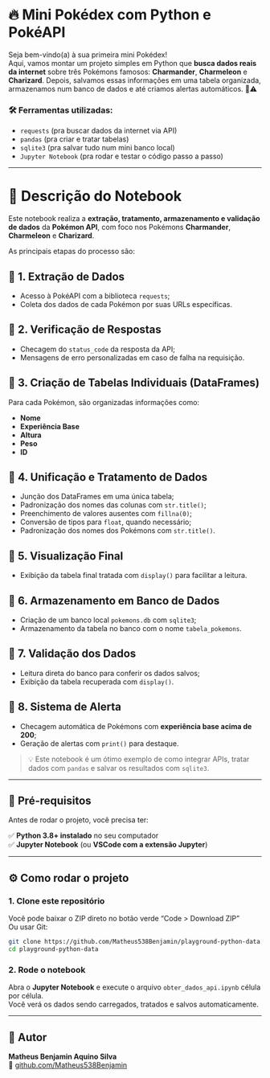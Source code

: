 # 🔥 Mini Pokédex com Python e PokéAPI

Seja bem-vindo(a) à sua primeira mini Pokédex!  
Aqui, vamos montar um projeto simples em Python que **busca dados reais da internet** sobre três Pokémons famosos: **Charmander**, **Charmeleon** e **Charizard**. Depois, salvamos essas informações em uma tabela organizada, armazenamos num banco de dados e até criamos alertas automáticos. 💾⚠️

### 🛠️ Ferramentas utilizadas:
- `requests` (pra buscar dados da internet via API)
- `pandas` (pra criar e tratar tabelas)
- `sqlite3` (pra salvar tudo num mini banco local)
- `Jupyter Notebook` (pra rodar e testar o código passo a passo)

---

# 📘 Descrição do Notebook

Este notebook realiza a **extração, tratamento, armazenamento e validação de dados** da **Pokémon API**, com foco nos Pokémons **Charmander**, **Charmeleon** e **Charizard**.

As principais etapas do processo são:

## 🔹 1. Extração de Dados
- Acesso à PokéAPI com a biblioteca `requests`;
- Coleta dos dados de cada Pokémon por suas URLs específicas.

## 🔹 2. Verificação de Respostas
- Checagem do `status_code` da resposta da API;
- Mensagens de erro personalizadas em caso de falha na requisição.

## 🔹 3. Criação de Tabelas Individuais (DataFrames)
Para cada Pokémon, são organizadas informações como:
- **Nome**
- **Experiência Base**
- **Altura**
- **Peso**
- **ID**

## 🔹 4. Unificação e Tratamento de Dados
- Junção dos DataFrames em uma única tabela;
- Padronização dos nomes das colunas com `str.title()`;
- Preenchimento de valores ausentes com `fillna(0)`;
- Conversão de tipos para `float`, quando necessário;
- Padronização dos nomes dos Pokémons com `str.title()`.

## 🔹 5. Visualização Final
- Exibição da tabela final tratada com `display()` para facilitar a leitura.

## 🔹 6. Armazenamento em Banco de Dados
- Criação de um banco local `pokemons.db` com `sqlite3`;
- Armazenamento da tabela no banco com o nome `tabela_pokemons`.

## 🔹 7. Validação dos Dados
- Leitura direta do banco para conferir os dados salvos;
- Exibição da tabela recuperada com `display()`.

## 🔹 8. Sistema de Alerta
- Checagem automática de Pokémons com **experiência base acima de 200**;
- Geração de alertas com `print()` para destaque.

> 💡 Este notebook é um ótimo exemplo de como integrar APIs, tratar dados com `pandas` e salvar os resultados com `sqlite3`.

---

## 🧠 Pré-requisitos

Antes de rodar o projeto, você precisa ter:

✅ **Python 3.8+ instalado** no seu computador  
✅ **Jupyter Notebook** (ou **VSCode com a extensão Jupyter**)

---

## ⚙️ Como rodar o projeto

### 1. Clone este repositório

Você pode baixar o ZIP direto no botão verde “Code > Download ZIP”  
Ou usar Git:

```bash
git clone https://github.com/Matheus538Benjamin/playground-python-data.git
cd playground-python-data
```

### 2. Rode o notebook

Abra o **Jupyter Notebook** e execute o arquivo `obter_dados_api.ipynb` célula por célula.  
Você verá os dados sendo carregados, tratados e salvos automaticamente.

---

## 👤 Autor

**Matheus Benjamin Aquino Silva**  
🔗 [github.com/Matheus538Benjamin](https://github.com/Matheus538Benjamin)